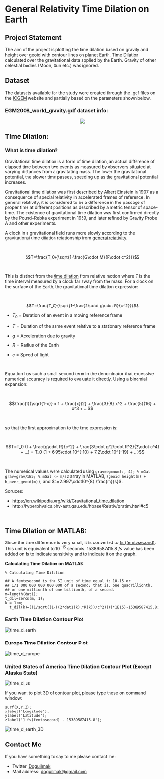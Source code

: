 
# General Relativity Time Dilation on Earth

## Project Statement

The aim of the project is plotting the time dilation based on gravity and height over geoid with contour lines on planet Earth. Time Dilation calculated over the gravitational data applied by the Earth. Gravity of other celestial bodies (Moon, Sun etc.) was ignored.

## Dataset

The datasets available for the study were created through the .gdf files on the [ICGEM](http://icgem.gfz-potsdam.de/calcgrid?modeltype=celestial) website and partially based on the parameters shown below.

### EGM2008_world_gravity.gdf dataset info:

<p align="center">
    <img src="gdf_file_head.png"> 
</p>

## Time Dilation:

### What is time dilation?

Gravitational time dilation is a form of time dilation, an actual difference of elapsed time between two events as measured by observers situated at varying distances from a gravitating mass. The lower the gravitational potential, the slower time passes, speeding up as the gravitational potential increases.

Gravitational time dilation was first described by Albert Einstein in 1907 as a consequence of special relativity in accelerated frames of reference. In general relativity, it is considered to be a difference in the passage of proper time at different positions as described by a metric tensor of space-time. The existence of gravitational time dilation was first confirmed directly by the Pound–Rebka experiment in 1959, and later refined by Gravity Probe A and other experiments.

A clock in a gravitational field runs more slowly according to the gravitational time dilation relationship from [general relativity](http://hyperphysics.phy-astr.gsu.edu/hbase/Relativ/conrel.html#c2). 

<br>

$$T=\frac{T_0}{\sqrt{1-\frac{G\cdot M}{R\cdot c^2}}}$$

<br>

This is distinct from the  [time dilation](http://hyperphysics.phy-astr.gsu.edu/hbase/Relativ/tdil.html#c2)  from relative motion where $T$ is the time interval measured by a clock far away from the mass. For a clock on the surface of the Earth, the gravitational time dilation expression:

<br>

$$T=\frac{T_0}{\sqrt{1-\frac{2\cdot g\cdot R}{c^2}}}$$


 - $T_0$ = Duration of an event in a moving reference frame

 - $T$ = Duration of the same event relative to a stationary reference frame

 - $g$  = Acceleration due to gravity

 - $R$ = Radius of the Earth

 - $c$ = Speed of light

<br>

Equation has such a small second term in the denominator that excessive numerical accuracy is required to evaluate it directly. Using a binomial expansion:

<br>

$$\frac{1}{\sqrt{1-x}} = 1 + \frac{x}{2} + \frac{3}{8} x^2 + \frac{5}{16} + x^3 + ...$$

<br>

so that the first approximation to the time expression is:

<br>

$$T=T_0 (1 + \frac{g\cdot R}{c^2} + \frac{3\cdot g^2\cdot R^2}{2\cdot c^4} + ...) = T_0 (1 + 6.95\cdot 10^{-10} + 7.2\cdot 10^{-19} + ...)$$

<br>

The numerical values were calculated using `grav=egmnum(:, 4); % mGal` `grav=grav/1E5; % mGal -> m/s2` array in MATLAB, <code>(geoid height(m) + h_over_geoid(m))</code>, and $c=2.997\cdot10^{8} \frac{m}{s}$.

Soruces:
 - https://en.wikipedia.org/wiki/Gravitational_time_dilation
 - http://hyperphysics.phy-astr.gsu.edu/hbase/Relativ/gratim.html#c5 

<br>

## Time Dilation on MATLAB:

Since the time difference is very small, it is converted to [fs (femtosecond)](https://en.wikipedia.org/wiki/Femtosecond). This unit is equivalent to $10^{-15}$ seconds. $15389587415.8 \ fs$ value has been added on fs to indicate sensitivity and to indicate it on the graph.

**Calculating Time Dilation on MATLAB**

	% Calculating Time Dilation

	## A femtosecond is the SI unit of time equal to 10-15 or 
	## 1/1 000 000 000 000 000 of a second; that is, one quadrillionth,
	## or one millionth of one billionth, of a second.
	m=length(dat1);
	t_dil=zeros(m, 1);
	k = 1:m;
	  t_dil(k)=((1/sqrt((1-((2*dat1(k).*R(k))/c^2))))*1E15)-15389587415.8;
	  

### Earth Time Dilation Contour Plot

![time_d_earth](time_d_earth.png)

### Europe Time Dilation Contour Plot

![time_d_europe](time_d_europe.png) 

### United States of America Time Dilation Contour Plot (Except Alaska State)

![time_d_us](time_d_us.png) 

If you want to plot 3D of contour plot, please type these on command window:

    surf(X,Y,Z);
    xlabel('Longitude');
    ylabel('Latitude');
    zlabel('1 fs(femtosecond) - 15389587415.8');

![time_d_earth_3D](time_d_earth_3D.png)

## Contact Me

If you have something to say to me please contact me: 

 - Twitter: [Doguilmak](https://twitter.com/Doguilmak)
 - Mail address: doguilmak@gmail.com
 
